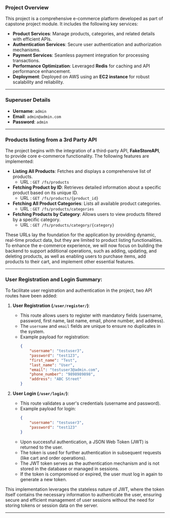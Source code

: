 ### Project Overview

This project is a comprehensive e-commerce platform developed as part of capstone project module. It includes the following key services:

- **Product Services**: Manage products, categories, and related details with efficient APIs.
- **Authentication Services**: Secure user authentication and authorization mechanisms.
- **Payment Services**: Seamless payment integration for processing transactions.
- **Performance Optimization**: Leveraged **Redis** for caching and API performance enhancement.
- **Deployment**: Deployed on AWS using an **EC2 instance** for robust scalability and reliability.

---

### Superuser Details

- **Uername**: `admin`
- **Email**: `admin@admin.com`
- **Password**: `admin`

---

### Products listing from a 3rd Party API

The project begins with the integration of a third-party API, **FakeStoreAPI**, to provide core e-commerce functionality. The following features are implemented:

- **Listing All Products**: Fetches and displays a comprehensive list of products.
    - URL : `GET /fs/products`
- **Fetching Product by ID**: Retrieves detailed information about a specific product based on its unique ID.
    - URL : `GET /fs/products/{product_id}`
- **Fetching All Product Categories**: Lists all available product categories.
    - URL : `GET /fs/products/categories`
- **Fetching Products by Category**: Allows users to view products filtered by a specific category.
    - URL : `GET /fs/products/category/{category}`

These URLs lay the foundation for the application by providing dynamic, real-time product data, but they are limited to product listing functionalities. To enhance the e-commerce experience, we will now focus on building the backend to support additional operations, such as adding, updating, and deleting products, as well as enabling users to purchase items, add products to their cart, and implement other essential features.

---

### User Registration and Login Summary:

To facilitate user registration and authentication in the project, two API routes have been added:

1. **User Registration (`/user/register/`)**:
   - This route allows users to register with mandatory fields (username, password, first name, last name, email, phone number, and address).
   - The `username` and `email` fields are unique to ensure no duplicates in the system.
   - Example payload for registration:
     ```json
     {
         "username": "testuser3",
         "password": "test123",
         "first_name": "Test",
         "last_name": "User",
         "email": "testuser3@admin.com",
         "phone_number": "9898989898",
         "address": "ABC Street"
     }
     ```

2. **User Login (`/user/login/`)**:
   - This route validates a user's credentials (username and password).
   - Example payload for login:
     ```json
     {
         "username": "testuser3",
         "password": "test123"
     }
     ```
   - Upon successful authentication, a JSON Web Token (JWT) is returned to the user.
   - The token is used for further authentication in subsequent requests (like cart and order operations).
   - The JWT token serves as the authentication mechanism and is not stored in the database or managed in sessions.
   - If the token is compromised or expired, the user must log in again to generate a new token.

This implementation leverages the stateless nature of JWT, where the token itself contains the necessary information to authenticate the user, ensuring secure and efficient management of user sessions without the need for storing tokens or session data on the server.

---